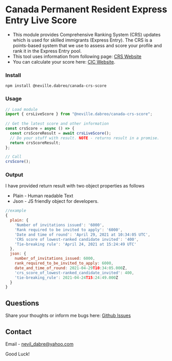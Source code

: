 # Canada Permanent Resident Express Entry Live Score
- This module provides Comprehensive Ranking System (CRS) updates which is used for skilled immigrants (Express Entry). The CRS is a points-based system that we use to assess and score your profile and rank it in the Express Entry pool.
- This tool uses information from following page: [CRS Website](https://www.canada.ca/en/immigration-refugees-citizenship/services/immigrate-canada/express-entry/submit-profile/rounds-invitations.html)
- You can calculate your score here: [CIC Website](https://www.cic.gc.ca/english/immigrate/skilled/crs-tool.asp).

### Install
```shell
npm install @neville.dabreo/canada-crs-score
```

### Usage
```js
// Load module
import { crsLiveScore } from "@neville.dabreo/canada-crs-score";
 
// Get the latest score and other information
const crsScore = async () => {
  const crsScoreResult = await crsLiveScore();
  // Do your stuff with result. NOTE - returns result in a promise.
  return crsScoreResult;
};

// Call 
crsScore();
```


### Output
I have provided return result with two object properties as follows
  - Plain - Human readable Text
  - Json - JS friendly object for developers.

```js
//example
{
  plain: {
    'Number of invitations issued': '6000',
    'Rank required to be invited to apply': '6000',
    'Date and time of round': 'April 29, 2021 at 10:34:05 UTC',
    'CRS score of lowest-ranked candidate invited': '400',
    'Tie-breaking rule': 'April 24, 2021 at 15:24:49 UTC'
  },
  json: {
    number_of_invitations_issued: 6000,
    rank_required_to_be_invited_to_apply: 6000,
    date_and_time_of_round: 2021-04-29T10:34:05.000Z,
    'crs_score_of_lowest-ranked_candidate_invited': 400,
    'tie-breaking_rule': 2021-04-24T15:24:49.000Z
  }
}
```

## Questions
Share your thoughts or inform me bugs here: [Github Issues](https://github.com/NevilDabre/crsscore/issues)

## Contact
Email - [nevil_dabre@yahoo.com](nevil_dabre@yahoo.com)


Good Luck!

